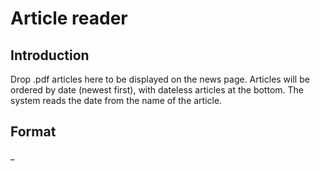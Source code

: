 # Article reader
## Introduction
Drop .pdf articles here to be displayed on the news page. Articles will be ordered by date (newest first), with dateless articles at the bottom. The system reads the date from the name of the article.

## Format
<YY-MM-DD>_<TITLE>.pdf

## Examples:
* `/public/articles/20-09-22_Notice - Coronavirus shutdown update.pdf`
    * This article will have:
        * date = 22-09-2020 = 22nd September 2020
        * title = "Notice - Coronavirus shutdown update"

* `/public/articles/19-12-04_New Member Notice.pdf`
    * This article will have:
        * date = 04-12-2019 = 4th December 2019
        * title = "New Member Notice"
